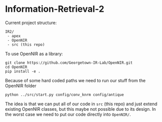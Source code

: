 # Information-Retrieval-2

Current project structure:
```
IR2/
 - apex
 - OpenNIR
 - src (this repo)
```
To use OpenNIR as a library:
```
git clone https://github.com/Georgetown-IR-Lab/OpenNIR.git
cd OpenNIR
pip install -e .
```
Because of some hard coded paths we need to run our stuff from the OpenNIR folder
```
python ../src/start.py config/conv_knrm config/antique
```
The idea is that we can put all of our code in `src` (this repo) and just extend existing OpenNIR classes, but this maybe not
possible due to its design. In the worst case we need to put our code directly into `OpenNIR/`. 
